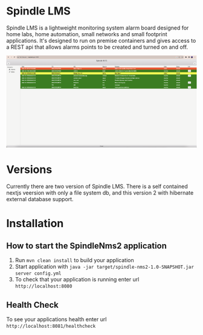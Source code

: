 # Spindle LMS
Spindle LMS is a lightweight monitoring system alarm board designed for home labs, home automation, small networks and small footprint applications. It's designed to run on premise containers and gives access to a REST api that allows alarms points to be created and turned on and off.

![image](shot1.png)

# Versions
Currently there are two version of Spindle LMS. There is a self contained nextjs veersion with only a file system db, and this version 2 with hibernate external database support.

# Installation


How to start the SpindleNms2 application
---

1. Run `mvn clean install` to build your application
1. Start application with `java -jar target/spindle-nms2-1.0-SNAPSHOT.jar server config.yml`
1. To check that your application is running enter url `http://localhost:8080`

Health Check
---

To see your applications health enter url `http://localhost:8081/healthcheck`
